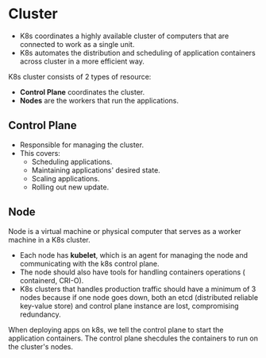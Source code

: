 # Cluster
- K8s coordinates a highly available cluster of computers that are connected to
  work as a single unit.
- K8s automates the distribution and scheduling of application containers across
  cluster in a more efficient way.


K8s cluster consists of 2 types of resource:
- **Control Plane** coordinates the cluster.
- **Nodes** are the workers that run the applications.

## Control Plane
- Responsible for managing the cluster.
- This covers:
    - Scheduling applications.
    - Maintaining applications' desired state.
    - Scaling applications.
    - Rolling out new update.

## Node
Node is a virtual machine or physical computer that serves as a worker machine
in a K8s cluster.
- Each node has **kubelet**, which is an agent for managing the node and
  communicating with the k8s control plane.
- The node should also have tools for handling containers operations (
  containerd, CRI-O).
- K8s clusters that handles production traffic should have a minimum of 3 nodes
  because if one node goes down, both an etcd (distributed reliable key-value
  store) and control plane instance are lost, compromising redundancy.

When deploying apps on k8s, we tell the control plane to start the application
containers. The control plane shecdules the containers to run on the cluster's
nodes.
